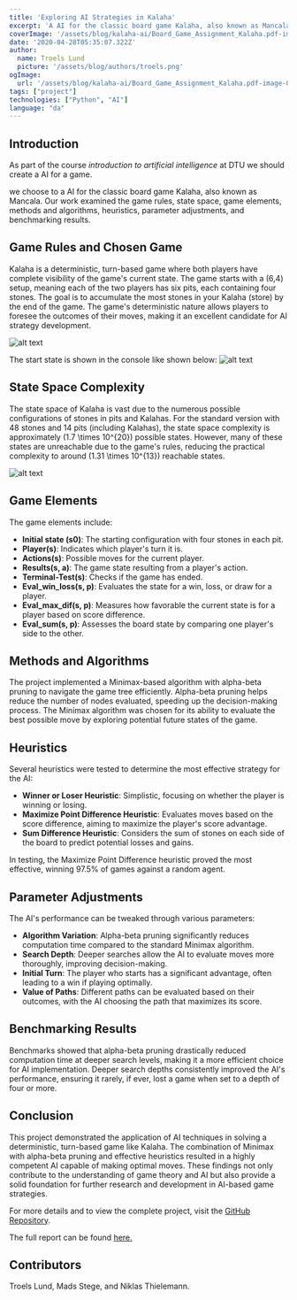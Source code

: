 ```yaml
---
title: 'Exploring AI Strategies in Kalaha'
excerpt: 'A AI for the classic board game Kalaha, also known as Mancala in some regions. This project delved into the game rules, state space, game elements, methods and algorithms, heuristics, parameter adjustments, and benchmarking results.'
coverImage: '/assets/blog/kalaha-ai/Board_Game_Assignment_Kalaha.pdf-image-003.png'
date: '2020-04-28T05:35:07.322Z'
author:
  name: Troels Lund
  picture: '/assets/blog/authors/troels.png'
ogImage:
  url: '/assets/blog/kalaha-ai/Board_Game_Assignment_Kalaha.pdf-image-003.png'
tags: ["project"]
technologies: ["Python", "AI"]
language: "da"
---
```


## Introduction

As part of the course *introduction to artificial intelligence* at DTU we should create a AI for a game.

we choose to a AI for the classic board game Kalaha, also known as Mancala. Our work examined the game rules, state space, game elements, methods and algorithms, heuristics, parameter adjustments, and benchmarking results.

## Game Rules and Chosen Game

Kalaha is a deterministic, turn-based game where both players have complete visibility of the game's current state. The game starts with a (6,4) setup, meaning each of the two players has six pits, each containing four stones. The goal is to accumulate the most stones in your Kalaha (store) by the end of the game. The game's deterministic nature allows players to foresee the outcomes of their moves, making it an excellent candidate for AI strategy development.

![alt text](/assets/blog/kalaha-ai/Board_Game_Assignment_Kalaha.pdf-image-003.png)

The start state is shown in the console like shown below:
![alt text](/assets/blog/kalaha-ai/Board_Game_Assignment_Kalaha.pdf-image-005.png)

## State Space Complexity

The state space of Kalaha is vast due to the numerous possible configurations of stones in pits and Kalahas. For the standard version with 48 stones and 14 pits (including Kalahas), the state space complexity is approximately \(1.7 \times 10^{20}\) possible states. However, many of these states are unreachable due to the game's rules, reducing the practical complexity to around \(1.31 \times 10^{13}\) reachable states.

![alt text](/assets/blog/kalaha-ai/Board_Game_Assignment_Kalaha.pdf-image-009.png)

## Game Elements

The game elements include:
- **Initial state (s0)**: The starting configuration with four stones in each pit.
- **Player(s)**: Indicates which player's turn it is.
- **Actions(s)**: Possible moves for the current player.
- **Results(s, a)**: The game state resulting from a player's action.
- **Terminal-Test(s)**: Checks if the game has ended.
- **Eval_win_loss(s, p)**: Evaluates the state for a win, loss, or draw for a player.
- **Eval_max_dif(s, p)**: Measures how favorable the current state is for a player based on score difference.
- **Eval_sum(s, p)**: Assesses the board state by comparing one player's side to the other.

## Methods and Algorithms

The project implemented a Minimax-based algorithm with alpha-beta pruning to navigate the game tree efficiently. Alpha-beta pruning helps reduce the number of nodes evaluated, speeding up the decision-making process. The Minimax algorithm was chosen for its ability to evaluate the best possible move by exploring potential future states of the game.

## Heuristics

Several heuristics were tested to determine the most effective strategy for the AI:
- **Winner or Loser Heuristic**: Simplistic, focusing on whether the player is winning or losing.
- **Maximize Point Difference Heuristic**: Evaluates moves based on the score difference, aiming to maximize the player's score advantage.
- **Sum Difference Heuristic**: Considers the sum of stones on each side of the board to predict potential losses and gains.

In testing, the Maximize Point Difference heuristic proved the most effective, winning 97.5% of games against a random agent.

## Parameter Adjustments

The AI's performance can be tweaked through various parameters:
- **Algorithm Variation**: Alpha-beta pruning significantly reduces computation time compared to the standard Minimax algorithm.
- **Search Depth**: Deeper searches allow the AI to evaluate moves more thoroughly, improving decision-making.
- **Initial Turn**: The player who starts has a significant advantage, often leading to a win if playing optimally.
- **Value of Paths**: Different paths can be evaluated based on their outcomes, with the AI choosing the path that maximizes its score.

## Benchmarking Results

Benchmarks showed that alpha-beta pruning drastically reduced computation time at deeper search levels, making it a more efficient choice for AI implementation. Deeper search depths consistently improved the AI's performance, ensuring it rarely, if ever, lost a game when set to a depth of four or more.

## Conclusion

This project demonstrated the application of AI techniques in solving a deterministic, turn-based game like Kalaha. The combination of Minimax with alpha-beta pruning and effective heuristics resulted in a highly competent AI capable of making optimal moves. These findings not only contribute to the understanding of game theory and AI but also provide a solid foundation for further research and development in AI-based game strategies.

For more details and to view the complete project, visit the [GitHub Repository](https://github.com/trolund/kalaha-ai).

The full report can be found [here.](/assets/blog/kalaha-ai/Board_Game_Assignment_Kalaha.pdf)

## Contributors

Troels Lund, Mads Stege, and Niklas Thielemann.